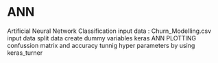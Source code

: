 # ANN
Artificial Neural Network Classification
input data : Churn_Modelling.csv
input data 
split data
create dummy variables
keras ANN
PLOTTING
confussion matrix and accuracy
tunnig hyper parameters by using keras_turner
